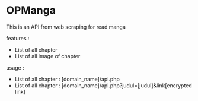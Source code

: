 # OPManga
This is an API from web scraping for read manga

features : 
- List of all chapter
- List of all image of chapter


usage : 
- List of all chapter : [domain_name]/api.php
- List of all chapter : [domain_name]/api.php?judul=[judul]&link[encrypted link]
